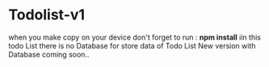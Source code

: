 # Todolist-v1
when you make copy on your device don't forget to run : **npm install**
iin this todo List there is no Database for store data of Todo List 
New version with Database coming soon..
